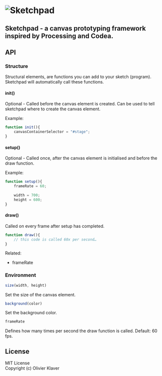 # ![Sketchpad](https://raw.github.com/olivierklaver/Sketchpad/master/media%20assets/sketchpad.png)

## Sketchpad - a canvas prototyping framework inspired by Processing and Codea.

## API

### Structure
Structural elements, are functions you can add to your sketch (program). Sketchpad will automatically call these functions.

#### init()

Optional - Called before the canvas element is created.
Can be used to tell sketchpad where to create the canvas element.

Example:
```javascript
function init(){
	canvasContainerSelector = "#stage";
}
```

#### setup()
Optional - Called once, after the canvas element is initialised and before the draw function.

Example:
```javascript
function setup(){
	frameRate = 60;
	
    width = 700;
    height = 600;
}
```

#### draw()
Called on every frame after setup has completed.
```javascript
function draw(){
	// this code is called 60x per second…
}
```
Related:
- frameRate

### Environment
```javascript
size(width, height)
```
Set the size of the canvas element.

```javascript
background(color)
```
Set the background color.

```javascript
frameRate
```
Defines how many times per second the draw function is called.
Default: 60 fps.

## License

MIT License  
Copyright (c) Olivier Klaver